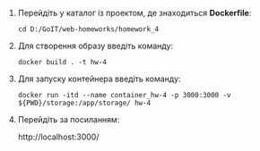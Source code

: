 1. Перейдіть у каталог із проектом, де знаходиться **Dockerfile**:

       cd D:/GoIT/web-homeworks/homework_4

2. Для створення образу введіть команду:

       docker build . -t hw-4

3. Для запуску контейнера введіть команду:

       docker run -itd --name container_hw-4 -p 3000:3000 -v ${PWD}/storage:/app/storage/ hw-4

4. Перейдіть за посиланням:

   http://localhost:3000/
